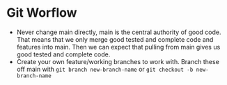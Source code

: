 # Git Worflow

 - Never change main directly, main is the central authority of good code. That means that we only merge good tested and complete code and features into main. Then we can expect that pulling from main gives us good tested and complete code.
 - Create your own feature/working branches to work with. Branch these off main with `git branch new-branch-name` or `git checkout -b new-branch-name`
